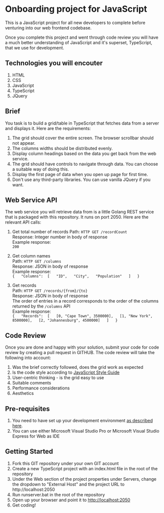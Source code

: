 # Onboarding project for JavaScript  

This is a JavaScript project for all new developers to complete before venturing into our web frontend codebase.  

Once you complete this project and went through code review you will have a much better understanding of JavaScript
and it's superset, TypeScript, that we use for development.  

## Technologies you will encouter  

1. HTML  
1. CSS  
1. JavaScript  
1. TypeScript  
1. JQuery  

## Brief  

You task is to build a grid/table in TypeScript that fetches data from a server and displays it. Here are the requirements:  

1. The grid should cover the entire screen. The browser scrollbar should not appear.  
1. The columns widths should be distributed evenly.  
1. Display column headings based on the data you get back from the web service.  
1. The grid should have controls to navigate through data. You can choose a suitable way of doing this.  
1. Display the first page of data when you open up page for first time.  
1. Don't use any third-party libraries. You can use vanilla JQuery if you want.  

## Web Service API  

The web service you will retrieve data from is a little Golang REST service that is packaged with this repository. It runs on port 2050. 
Here are the relevant API calls:

1. Get total number of records
	Path: `HTTP GET /recordCount`  
	Response: Integer number in body of response  
	Example response:  
		`200`

1. Get column names  
	Path: `HTTP GET /columns`  
	Response: JSON in body of response  
	Example response:  
		`{  
			"Columns":	[  
				"ID",  
				"City",  
				"Population"  
			]  
		}`  

1. Get records  
	Path: `HTTP GET /records/{from}/{to}`   
	Response: JSON in body of response  
	The order of entries in a record corresponds to the order of the columns returned by the `/columns` API  
	Example response:  
		`{  
		 	"Records": 	[  
				[0, "Cape Town", 3500000],  
				[1, "New York", 8500000],  
				[2, "Johannesburg", 4500000]  
			]  
		}`  

## Code Review  

Once you are done and happy with your solution, submit your code for code review by creating a pull request in GITHUB. The code review will take the following into account:  

1. Was the brief correctly followed, does the grid work as expected  
1. Is the code style according to [JavaScript Style Guide](https://imqssoftware.atlassian.net/wiki/display/AR/Javascript+Style+Guide)  
1. User-centric thinking - is the grid easy to use  
1. Suitable comments  
1. Performance considerations   
1. Aesthetics  

## Pre-requisites  

1. You need to have set up your development environment [as described here](https://imqssoftware.atlassian.net/wiki/display/AR/Dev+Environment).  
1. You can use either Microsoft Visual Studio Pro or Microsoft Visual Studio Express for Web as IDE  

## Getting Started  

1. Fork this GIT repository under your own GIT account  
1. Create a new TypeScript project with an index.html file in the root of the repository  
1. Under the Web section of the project properties under Servers, change the dropdown to "External Host" and the project URL to http://localhost:2050  
1. Run runserver.bat in the root of the repository  
1. Open up your browser and point it to [http://localhost:2050](http://localhost:2050)  
1. Get coding!  
